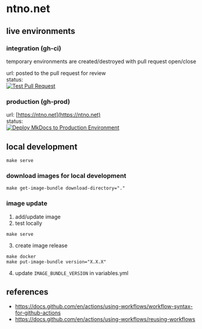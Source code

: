 # ntno.net

## live environments
### integration (gh-ci)
temporary environments are created/destroyed with pull request open/close  

url: posted to the pull request for review  
status:   
   [![Test Pull Request](https://github.com/ntno/ntno.net/actions/workflows/test-pr.yml/badge.svg)](https://github.com/ntno/ntno.net/actions/workflows/test-pr.yml)

### production (gh-prod)
url: [https://ntno.net](https://ntno.net)    
status:  
   [![Deploy MkDocs to Production Environment](https://github.com/ntno/ntno.net/actions/workflows/prod-deploy.yml/badge.svg)](https://github.com/ntno/ntno.net/actions/workflows/prod-deploy.yml)


## local development

```
make serve
```

### download images for local development
```
make get-image-bundle download-directory="."
```

### image update

1. add/update image
2. test locally
```
make serve
```
3. create image release
```
make docker
make put-image-bundle version="X.X.X"
```
4. update `IMAGE_BUNDLE_VERSION` in variables.yml


## references
- https://docs.github.com/en/actions/using-workflows/workflow-syntax-for-github-actions  
- https://docs.github.com/en/actions/using-workflows/reusing-workflows
